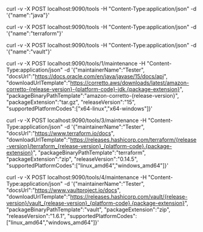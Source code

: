 curl -v -X POST localhost:9090/tools -H "Content-Type:application/json" -d '{"name":"java"}'

curl -v -X POST localhost:9090/tools -H "Content-Type:application/json" -d '{"name":"terraform"}'

curl -v -X POST localhost:9090/tools -H "Content-Type:application/json" -d '{"name":"vault"}'

curl -v -X POST localhost:9090/tools/1/maintenance -H "Content-Type:application/json" -d '{"maintainerName":"Tester", "docsUrl":"https://docs.oracle.com/en/java/javase/15/docs/api", "downloadUrlTemplate":"https://corretto.aws/downloads/latest/amazon-corretto-{release-version}-{platform-code}-jdk.{package-extension}", "packageBinaryPathTemplate":"amazon-corretto-{release-version}", "packageExtension":"tar.gz", "releaseVersion":"15", "supportedPlatformCodes":["x64-linux","x64-windows"]}'

curl -v -X POST localhost:9090/tools/3/maintenance -H "Content-Type:application/json" -d '{"maintainerName":"Tester", "docsUrl":"https://www.terraform.io/docs", "downloadUrlTemplate":"https://releases.hashicorp.com/terraform/{release-version}/terraform_{release-version}_{platform-code}.{package-extension}", "packageBinaryPathTemplate":"terraform", "packageExtension":"zip", "releaseVersion":"0.14.5", "supportedPlatformCodes":["linux_amd64","windows_amd64"]}'

curl -v -X POST localhost:9090/tools/4/maintenance -H "Content-Type:application/json" -d '{"maintainerName":"Tester", "docsUrl":"https://www.vaultproject.io/docs", "downloadUrlTemplate":"https://releases.hashicorp.com/vault/{release-version}/vault_{release-version}_{platform-code}.{package-extension}", "packageBinaryPathTemplate":"vault", "packageExtension":"zip", "releaseVersion":"1.6.1", "supportedPlatformCodes":["linux_amd64","windows_amd64"]}'
